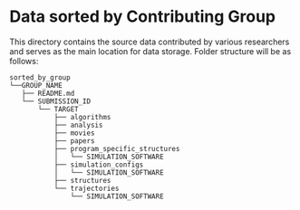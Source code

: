 # Data sorted by Contributing Group

This directory contains the source data contributed by various researchers and serves as the 
main location for data storage. Folder structure will be as follows:

```
sorted_by_group
└──GROUP_NAME
   ├── README.md
   └── SUBMISSION_ID
       └── TARGET
           ├── algorithms
           ├── analysis
           ├── movies
           ├── papers
           ├── program_specific_structures
           │   └── SIMULATION_SOFTWARE
           ├── simulation_configs
           │   └── SIMULATION_SOFTWARE
           ├── structures
           └── trajectories
               └── SIMULATION_SOFTWARE
```